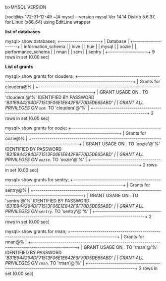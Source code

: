 <p>
b>MYSQL VERSION</b>

[root@ip-172-31-12-49 ~]# mysql --version
mysql  Ver 14.14 Distrib 5.6.37, for Linux (x86_64) using  EditLine wrapper


<b>list of databases</b>

mysql> show databases;
+--------------------+
| Database           |
+--------------------+
| information_schema |
| hive               |
| hue                |
| mysql              |
| oozie              |
| performance_schema |
| rman               |
| scm                |
| sentry             |
+--------------------+
9 rows in set (0.00 sec)

<b>List of grants</b>

mysql> show grants for cloudera;
+---------------------------------------------------------------------------------------------------------+
| Grants for cloudera@%                                                                                   |
+---------------------------------------------------------------------------------------------------------+
| GRANT USAGE ON *.* TO 'cloudera'@'%' IDENTIFIED BY PASSWORD '*B31B944294DF71513F06E1E842F9F70D5DE65ABD' |
| GRANT ALL PRIVILEGES ON `scm`.* TO 'cloudera'@'%'                                                       |
+---------------------------------------------------------------------------------------------------------+
2 rows in set (0.00 sec)

mysql> show grants for oozie;
+------------------------------------------------------------------------------------------------------+
| Grants for oozie@%                                                                                   |
+------------------------------------------------------------------------------------------------------+
| GRANT USAGE ON *.* TO 'oozie'@'%' IDENTIFIED BY PASSWORD '*B31B944294DF71513F06E1E842F9F70D5DE65ABD' |
| GRANT ALL PRIVILEGES ON `oozie`.* TO 'oozie'@'%'                                                     |
+------------------------------------------------------------------------------------------------------+
2 rows in set (0.00 sec)

mysql> show grants for sentry;
+-------------------------------------------------------------------------------------------------------+
| Grants for sentry@%                                                                                   |
+-------------------------------------------------------------------------------------------------------+
| GRANT USAGE ON *.* TO 'sentry'@'%' IDENTIFIED BY PASSWORD '*B31B944294DF71513F06E1E842F9F70D5DE65ABD' |
| GRANT ALL PRIVILEGES ON `sentry`.* TO 'sentry'@'%'                                                    |
+-------------------------------------------------------------------------------------------------------+
2 rows in set (0.00 sec)

mysql> show grants for rman;
+-----------------------------------------------------------------------------------------------------+
| Grants for rman@%                                                                                   |
+-----------------------------------------------------------------------------------------------------+
| GRANT USAGE ON *.* TO 'rman'@'%' IDENTIFIED BY PASSWORD '*B31B944294DF71513F06E1E842F9F70D5DE65ABD' |
| GRANT ALL PRIVILEGES ON `rman`.* TO 'rman'@'%'                                                      |
+-----------------------------------------------------------------------------------------------------+
2 rows in set (0.00 sec)


</p>
